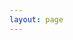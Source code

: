 ```yaml
---
layout: page
---
```

<script setup>
import {
  VPTeamPage,
  VPTeamPageTitle,
  VPTeamMembers
} from 'vitepress/theme'

const members = [
  {
    avatar: '/static/images/avatar/rikka-takanashi.gif',
    name: 'Takanashi',
    title: 'Creator',
    links: [
      { icon: 'github', link: 'https://github.com/' },
      { icon: 'twitter', link: 'https://twitter.com/' }
    ]
  },
    {
    avatar: '/static/images/avatar/rikka-takanashi.gif',
    name: 'Rikka',
    title: 'Creator',
    links: [
      { icon: 'github', link: 'https://github.com/' },
      { icon: 'twitter', link: 'https://twitter.com/' }
    ]
  },
]
</script>

<VPTeamPage>
  <VPTeamPageTitle>
    <template #title>
      Our Team
    </template>
    <template #lead>
      A
    </template>
  </VPTeamPageTitle>
  <VPTeamMembers
    :members="members"
  />
</VPTeamPage>
